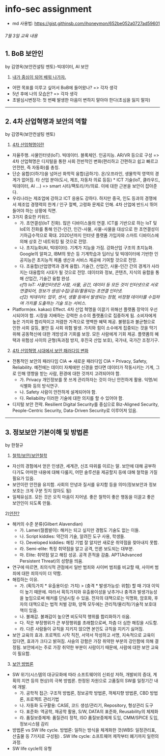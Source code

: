 # info-sec assignment

* md 사용법: <https://gist.githinsb.com/ihoneymon/652be052a0727ad59601>

###### 7월 3일 교육 내용

## 1. BoB 보안인
by 김영옥(보안컨설팅 멘토)-빅데이터, AI 보안  
1) <ins>내가 중심이 되어 배워 나가자.</ins>
* 어떤 목표를 이루고 싶어서 BoB에 들어왔나? => 각자 생각
* 5년 후에 나의 모습은? => 각자 생각
* 초발심시변정각: 첫 번째 발생한 마음이 변하지 말아야 한다(초심을 잃지 말자)

-----------------------------

## 2. 4차 산업혁명과 보안의 역할
by 김영옥(보안컨설팅 멘토)  
1) <ins>4차 산업혁명이란</ins>
* 자율주행. 사물인터넷(IoT). 빅데이터. 블록체인. 인공지능. AR/VR 등으로 구성 => 4차 산업혁명은 디지털을 통한 사회 전반적인 변화(편리하고 간편하고 쉽고 빠르고 안전한, 즉 자동화)를 총칭.
* 단순 융합(더하기)을 넘어선 화학적 융합(곱하기). 온/오프라인, 생물학적 영역의 경계가 없어짐. 타 산업 분야(도시, 제조, 자동차 의료 등등) * ICT 기술(IoT, 클라우드, 빅데이터, AI ...) => smart 시티/팩토리/카/의료. 이에 대한 근본을 보안이 잡아준다.
* 우리나라는 제조업에 강하고 ICT 응용도 강하다. 하지만 중국, 인도 등과의 경쟁에서 제조업 경쟁력의 한계 / 인구 절벽, 고령화 문제로 인해. 4차 산업에 반드시 뛰어들어야 하는 상황에 직면.
* 3가지 중요한 키워드.
    * 가. 초연결성(IoT 진화). 많은 디바이스들의 연결. ICT를 기반으로 하는 IoT 및 IoE의 진화를 통해 인간-인간, 인간-사물, 사물-사물을 대상으로 한 초연결성이 기하급수적으로 확대. 2020년까지 인터넷 플랫폼 가입자와 스마트 디바이스에 의해 상호 간 네트워킹 될 것으로 전망.
    * 나. 초지능화(AI, 빅데이터). 기계가 지능을 가짐. 강화산업 구조의 초지능화. Google의 알파고, IBM의 왓슨 등 기계학습과 딥러닝 및 빅데이터에 기반한 인공지능은 초지능적 제품 생산과 서비스 제공에 기여할 것으로 전망.
    * 다. 초융합(산업영역과 경계 융합). 기술간, 산업간, 사물-인간 간의 경계가 사라지는 대융합의 시대가 될 것으로 전망. 데이터와 정보, 콘텐츠, 지식의 융합을 통해 산업간, 기술간 융합 완성.  
_cf1) IoT: 사물인터넷은 사람, 사물, 공간, 데이터 등 모든 것이 인터넷으로 서로 연결되어, 정보가 생성/수집/공유/활용되는 초연결 인터넷._  
_cf2) 빅데이터: 업무, 센서, 생활 등에서 발생되는 정형, 비정형 데이터를 수집하여 가치를 도출하는 기술 또는 서비스._
* Platform(ex. kakao) Effect. 4차 산업 혁명을 이끌기 위해선 플랫폼 장악이 우선시되어야 함. 시장을 지배하는 강력한 소수의 플랫폼으로 집중하게 됨. 소비자에게 높은 가치와 합리적이고 저렴한 가격으로 명백한 혜택 제공. 불평등과 불균형으로 인한 사회 갈등, 불안 등 사회 위험 발생. 가치와 힘이 소수에게 집중되는 것을 막기 위해 공동혁신에 대한 개방성과 기회를 보장. 모든 사람에게 기회 제공. 플랫폼의 혜택과 위험성 사이의 균형(독과점 방지, 후진국 산업 보호), 국가내, 국가간 조정기구.

2) <ins>4차 산업혁명 시대에서 보안 패러다임 변화</ins>
* 전통적인 보안의 패러다임 CIA => 새로운 패러다임 CIA + Privacy, Safety, Reliability. 예전에는 데이터 자체에만 신경을 썼다면 데이터가 작동시키는 기계, 그로 인해 영향을 받는 사람, 환경에 대한 것까지 고려되어야 함.
    * 가. Privacy 개인정보를 못 쓰게 관리하자는 것이 아닌 안전하게 활용. 익명/비식별화 등의 방식연구.
    * 나. Safety 사람이 안전하게 설계되어야 함.
    * 다. Reliability 이러한 기술에 대한 의지를 할 수 있어야 함.
* 디지털 보안 전략. Resilient Digital Security를 중심으로 Biz-Aligned Security, People-Centric Security, Data-Driven Security로 이루어져 있음.

-----------------------------

## 3. 정보보안 기본이해 및 방법론
by 한철규
1) <ins>철학/보안/보안철학</ins>
* 자신의 경험에서 얻은 인생관, 세계관, 신조 따위를 이르는 말. 보안에 대해 공부하다가도 어떠한 내용에 대해 다룰지, 어떤 솔루션을 제공할지 등에 대해 철학을 가질 필요가 있음.
* 보안이란 안전을 유지함. 사회의 안녕과 질서를 유지함 등을 의미(정보보안과 정보보호는 크게 구분 짓지 않아도 됨)
* 일체유심조. 모든 것은 오직 마음이 지어냄. 좋은 철학이 좋은 행동을 이끌고 좋은 보안인이 되도록 만듦.

2)<ins>안전?</ins>
* 해커의 수준 분류(Gilbert Alavendian)
    * 가. Lamer(절름발이): 해커는 되고 싶지만 경험도 기술도 없는 이들.
    * 나. Script kiddies: 약간의 기술, 알려진 도구 사용, 학생들.
    * 다. Developed kiddies: 해킹 기법 잘 알지만 새로운 취약점을 찾아내지 못함.
    * 라. Semi-elite: 특정 취약점을 알고 공격, 언론 보도되는 대부분.
    * 마. Elite: 취약점 알고 해킹 성공. 공격 흔적을 감춤. APT(Advanced Persistent Threat)의 성향을 띄움.
* 연구에 따르면, 죄의식적 관점에서 일반 범죄와 사이버 범죄를 비교할 때, 사이버 범죄에 대한 죄의식이 더 약함.
* 해킹하는 이유.
    * 가. (획득가치 * 유출용이성: 가치) > (충격 * 발생가능성: 위험) 할 때 기대 이익이 높기 때문에. 따라서 획득가치와 유출용이성을 낮추거나 충격과 발생가능성을 높임으로써 해커를 단념시킬 수 있음. 전자의 대책으로는 익명화, 암호화, 후자의 대책으로는 법적 처벌 강화, 양쪽 모두에는 관리적/물리적/기술적 보호대책이 있음.
    * 나. 불쾌감. 불쾌감이 높으면 비도덕적 행위를 합리화하기 쉬움.
    * 다. 작은 부정행위가 큰 부정행위를 초래함으로써, 차츰 더 심한 해킹을 시도함.
    * 라. 다른 사람들이 규칙을 지키지 않으면 본인도 규칙을 지키기 싫어짐.
* 보안 교육의 효과. 프로젝트 시작 직전, 서약서 작성하고 서명, 지속적으로 교육이 있다면, 효과가 크다고 밝혀짐. 사슬의 강함은 가장 취약한 부분의 강인함에 의해 결정됨. 보안에서는 주로 가장 취약한 부분이 사람이기 때문에, 사람에 대한 보안 교육이 필요함.

3) <ins>보안 방법론</ins>
* SW 위기(시스템의 대규모화에 따라 소프트웨어의 신뢰성 저하, 개발비의 증대, 계획의 지연 등의 현상)의 극복 방법론. 한정된 자원으로 고품질의 SW를 일정기간 내에 개발.
    * 가. 공학적 접근: 구조적 방법론, 정보공학 방법론, 객체지향 방법론, CBD 방법론, 프로젝트 관리기법
    * 나. 자동화 도구활용: CASE, 코드 생성/관리기, Repository, 형상관리 도구
    * 다. 표준화: 역공학, 재공학 활용, S/W, DATA의 표준화, Reusability의 체제화
    * 라. 품질보증체제: 품질관리 정착, ISO 품질보증체제 도입, CMM/SPICE 도입, 정보시스템 감리
* 방법론 vs SW life cycle. 방법론: 일하는 방식을 체계화한 것(WBS: 일정관리표, 산출물 등 7가지로 구성됨) . SW life cycle: 소프트웨어 제작부터 폐기까지 일련의 과정.
* SW life cycle의 유형

